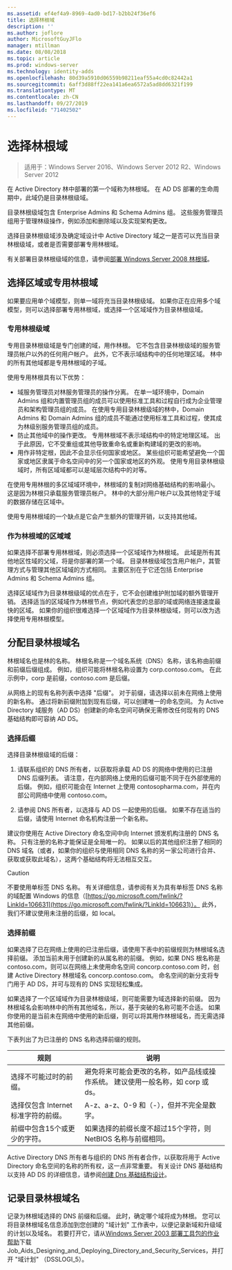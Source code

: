 ```yaml
---
ms.assetid: ef4ef4a9-8969-4ad0-bd17-b2bb24f36ef6
title: 选择林根域
description: ''
ms.author: joflore
author: MicrosoftGuyJFlo
manager: mtillman
ms.date: 08/08/2018
ms.topic: article
ms.prod: windows-server
ms.technology: identity-adds
ms.openlocfilehash: 80d39a5910d06559b98211eaf55a4cd0c82442a1
ms.sourcegitcommit: 6aff3d88ff22ea141a6ea6572a5ad8dd6321f199
ms.translationtype: MT
ms.contentlocale: zh-CN
ms.lasthandoff: 09/27/2019
ms.locfileid: "71402502"
---
```

# <a name="selecting-the-forest-root-domain"></a>选择林根域

>适用于：Windows Server 2016、Windows Server 2012 R2、Windows Server 2012

在 Active Directory 林中部署的第一个域称为林根域。 在 AD DS 部署的生命周期中，此域仍是目录林根级域。  
  
目录林根级域包含 Enterprise Admins 和 Schema Admins 组。 这些服务管理员组用于管理林级操作，例如添加和删除域以及实现架构更改。  
  
选择目录林根级域涉及确定域设计中 Active Directory 域之一是否可以充当目录林根级域，或者是否需要部署专用林根域。  
  
有关部署目录林根级域的信息，请参阅[部署 Windows Server 2008 林根域](https://technet.microsoft.com/library/cc731174.aspx)。  
  
## <a name="choosing-a-regional-or-dedicated-forest-root-domain"></a>选择区域或专用林根域

如果要应用单个域模型，则单一域将充当目录林根级域。 如果你正在应用多个域模型，则可以选择部署专用林根域，或选择一个区域域作为目录林根级域。  
  
### <a name="dedicated-forest-root-domain"></a>专用林根级域

专用目录林根级域是专门创建的域，用作林根。 它不包含目录林根级域的服务管理员帐户以外的任何用户帐户。 此外，它不表示域结构中的任何地理区域。 林中的所有其他域都是专用林根域的子域。  

使用专用林根具有以下优势：  

- 域服务管理员对林服务管理员的操作分离。 在单一域环境中，Domain Admins 组和内置管理员组的成员可以使用标准工具和过程自行成为企业管理员和架构管理员组的成员。 在使用专用目录林根级域的林中，Domain Admins 和 Domain Admins 组的成员不能通过使用标准工具和过程，使其成为林级别服务管理员组的成员。  
- 防止其他域中的操作更改。 专用林根域不表示域结构中的特定地理区域。 出于此原因，它不受重组或其他导致重命名或重新构建域的更改的影响。  
- 用作非特定根，因此不会显示任何国家或地区。 某些组织可能希望避免一个国家或地区隶属于命名空间中的另一个国家或地区的外观。 使用专用目录林根级域时，所有区域域都可以是域层次结构中的对等。  

在使用专用林根的多区域域环境中，林根域的复制对网络基础结构的影响最小。 这是因为林根只承载服务管理员帐户。 林中的大部分用户帐户以及其他特定于域的数据存储在区域中。  
  
使用专用林根域的一个缺点是它会产生额外的管理开销，以支持其他域。  
  
### <a name="regional-domain-as-a-forest-root-domain"></a>作为林根域的区域域

如果选择不部署专用林根域，则必须选择一个区域域作为林根域。 此域是所有其他地区性域的父域，将是你部署的第一个域。 目录林根级域包含用户帐户，其管理方式与管理其他区域域的方式相同。 主要区别在于它还包括 Enterprise Admins 和 Schema Admins 组。  
  
选择区域域作为目录林根级域的优点在于，它不会创建维护附加域的额外管理开销。 选择适当的区域域作为林根节点，例如代表您的总部的域或网络连接速度最快的区域。 如果你的组织很难选择一个区域域作为目录林根级域，则可以改为选择使用专用林根模型。  
  
## <a name="assigning-the-forest-root-domain-name"></a>分配目录林根域名

林根域名也是林的名称。 林根名称是一个域名系统（DNS）名称，该名称由前缀和前缀后缀组成。 例如，组织可能将林根名称设置为 corp.contoso.com。 在此示例中，corp 是前缀，contoso.com 是后缀。  
  
从网络上的现有名称列表中选择 "后缀"。 对于前缀，请选择以前未在网络上使用的新名称。 通过将新前缀附加到现有后缀，可以创建唯一的命名空间。 为 Active Directory 域服务（AD DS）创建新的命名空间可确保无需修改任何现有的 DNS 基础结构即可容纳 AD DS。  
  
### <a name="selecting-a-suffix"></a>选择后缀

选择目录林根级域的后缀：  
  
1. 请联系组织的 DNS 所有者，以获取将承载 AD DS 的网络中使用的已注册 DNS 后缀列表。 请注意，在内部网络上使用的后缀可能不同于在外部使用的后缀。 例如，组织可能会在 Internet 上使用 contosopharma.com，并在内部公司网络中使用 contoso.com。  
  
2. 请参阅 DNS 所有者，以选择与 AD DS 一起使用的后缀。 如果不存在适当的后缀，请使用 Internet 命名机构注册一个新名称。  
  
建议你使用在 Active Directory 命名空间中向 Internet 颁发机构注册的 DNS 名称。 只有注册的名称才能保证是全局唯一的。 如果以后的其他组织注册了相同的 DNS 域名（或者，如果你的组织与使用相同 DNS 名称的另一家公司进行合并、获取或获取此域名），这两个基础结构将无法相互交互。  
  
> [!CAUTION]  
> 不要使用单标签 DNS 名称。 有关详细信息，请参阅有关为具有单标签 DNS 名称的域配置 Windows 的信息（[https://go.microsoft.com/fwlink/?LinkId=106631](https://go.microsoft.com/fwlink/?LinkId=106631)）。 此外，我们不建议使用未注册的后缀，如 local。  
  
### <a name="selecting-a-prefix"></a>选择前缀

如果选择了已在网络上使用的已注册后缀，请使用下表中的前缀规则为林根域名选择前缀。 添加当前未用于创建新的从属名称的前缀。 例如，如果 DNS 根名称是 contoso.com，则可以在网络上未使用命名空间 concorp.contoso.com 时，创建 Active Directory 林根域名 concorp.contoso.com。 命名空间的新分支将专门用于 AD DS，并可与现有的 DNS 实现轻松集成。  
  
如果选择了一个区域域作为目录林根级域，则可能需要为域选择新的前缀。 因为林根域名会影响林中的所有其他域名，所以，基于突破的名称可能不合适。 如果你使用的是当前未在网络中使用的新后缀，则可以将其用作林根域名，而无需选择其他前缀。  
  
下表列出了为已注册的 DNS 名称选择前缀的规则。  
  
|规则|说明|  
|--------|---------------|  
|选择不可能过时的前缀。|避免将来可能会更改的名称，如产品线或操作系统。 建议使用一般名称，如 corp 或 ds。|  
|选择仅包含 Internet 标准字符的前缀。|A-z、a-z、0-9 和（-），但并不完全是数字。|  
|前缀中包含15个或更少的字符。|如果选择的前缀长度不超过15个字符，则 NetBIOS 名称与前缀相同。|  
  
Active Directory DNS 所有者与组织的 DNS 所有者合作，以获取将用于 Active Directory 命名空间的名称的所有权，这一点非常重要。 有关设计 DNS 基础结构以支持 AD DS 的详细信息，请参阅[创建 Dns 基础结构设计](../../ad-ds/plan/Creating-a-DNS-Infrastructure-Design.md)。  
  
## <a name="documenting-the-forest-root-domain-name"></a>记录目录林根域名

记录为林根域选择的 DNS 前缀和后缀。 此时，确定哪个域将成为林根。 您可以将目录林根域名信息添加到您创建的 "域计划" 工作表中，以便记录新域和升级域的计划以及域名。 若要打开它，请从[Windows Server 2003 部署工具包的作业帮助](https://go.microsoft.com/fwlink/?LinkID=102558)下载 Job_Aids_Designing_and_Deploying_Directory_and_Security_Services，并打开 "域计划" （DSSLOGI_5）。
